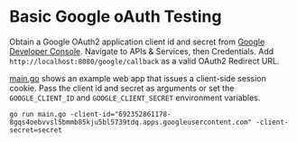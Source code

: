 # Basic Google oAuth Testing

Obtain a Google OAuth2 application client id and secret from [Google Developer Console](https://console.cloud.google.com). Navigate to APIs & Services, then Credentials. Add `http://localhost:8080/google/callback` as a valid OAuth2 Redirect URL.

[main.go](main.go) shows an example web app that issues a client-side session cookie. Pass the client id and secret as arguments or set the `GOOGLE_CLIENT_ID` and `GOOGLE_CLIENT_SECRET` environment variables.

```
go run main.go -client-id="692352861178-8gqs4oebvvsl5bmmb85kju5bl5739tdq.apps.googleusercontent.com" -client-secret=secret
```